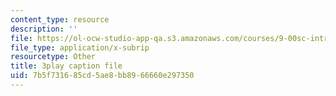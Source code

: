 ```yaml
---
content_type: resource
description: ''
file: https://ol-ocw-studio-app-qa.s3.amazonaws.com/courses/9-00sc-introduction-to-psychology-fall-2011/7b5f731685cd5ae8bb8966660e297350_SXzdOK_J-xE.vtt
file_type: application/x-subrip
resourcetype: Other
title: 3play caption file
uid: 7b5f7316-85cd-5ae8-bb89-66660e297350
---
```

